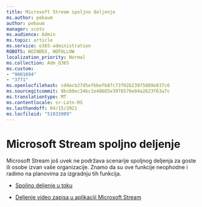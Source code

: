 ```yaml
---
title: Microsoft Stream spoljno deljenje
ms.author: pebaum
author: pebaum
manager: scotv
ms.audience: Admin
ms.topic: article
ms.service: o365-administration
ROBOTS: NOINDEX, NOFOLLOW
localization_priority: Normal
ms.collection: Adm_O365
ms.custom:
- "9001694"
- "3771"
ms.openlocfilehash: cd4ecb27d5ef6befb87c73f02b23975089e837c6
ms.sourcegitcommit: 8bc60ec34bc1e40685e3976576e04a2623f63a7c
ms.translationtype: MT
ms.contentlocale: sr-Latn-RS
ms.lasthandoff: 04/15/2021
ms.locfileid: "51833989"
---
```

# <a name="microsoft-stream-external-sharing"></a>Microsoft Stream spoljno deljenje

Microsoft Stream još uvek ne podržava scenarije spoljnog deljenja za goste ili osobe izvan vaše organizacije. Znamo da su ove funkcije neophodne i radimo na planovima za izgradnju tih funkcija.

- [Spoljno deljenje u toku](https://docs.microsoft.com/stream/portal-share-video#external-sharing)

- [Deljenje video zapisa u aplikaciji Microsoft Stream](https://docs.microsoft.com/stream/portal-share-video)
